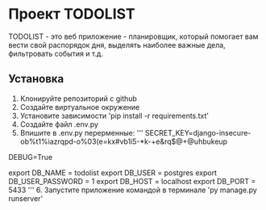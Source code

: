# Проект TODOLIST

TODOLIST - это веб приложение - планировщик, который помогает вам вести свой распорядок дня, выделять наиболее 
важные дела, фильтровать события и т.д.

## Установка
1. Клонируйте репозиторий с github
2. Создайте виртуальное окружение
3. Установите зависимости 'pip install -r requirements.txt'
4. Создайте файл .env.py
5. Впишите в .env.py перерменные:
'''
SECRET_KEY=django-insecure-ob%t1%iazrqpd-o%03(e=kx#vb1i5-*k-+e&rq$@+@uhbukeup

DEBUG=True

export DB_NAME = todolist
export DB_USER = postgres
export DB_USER_PASSWORD = 1
export DB_HOST = localhost
export DB_PORT = 5433
'''
6. Запустите приложение командой в терминале 'py manage.py runserver'